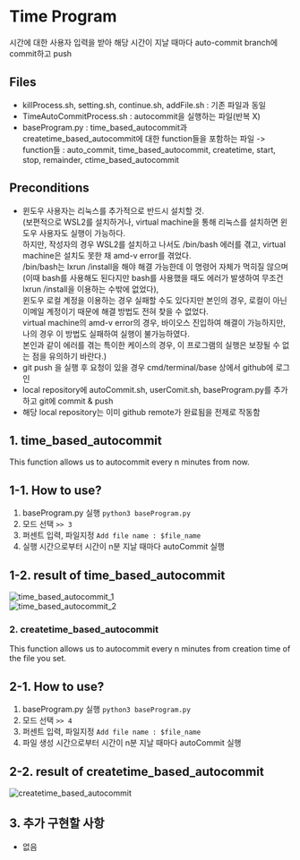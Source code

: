 # Time Program

시간에 대한 사용자 입력을 받아 해당 시간이 지날 때마다 auto-commit branch에 commit하고 push

## Files

- killProcess.sh, setting.sh, continue.sh, addFile.sh : 기존 파일과 동일
- TimeAutoCommitProcess.sh : autocommit을 실행하는 파일(반복 X)
- baseProgram.py : time_based_autocommit과 createtime_based_autocommit에 대한 function들을 포함하는 파일
-> function들 : auto_commit, time_based_autocommit, createtime, start, stop, remainder, ctime_based_autocommit  

## Preconditions
  
- 윈도우 사용자는 리눅스를 추가적으로 반드시 설치할 것.  
(보편적으로 WSL2를 설치하거나, virtual machine을 통해 리눅스를 설치하면 윈도우 사용자도 실행이 가능하다.  
하지만, 작성자의 경우 WSL2를 설치하고 나서도 /bin/bash 에러를 겪고, virtual machine은 설치도 못한 채 amd-v error를 겪었다.  
/bin/bash는 lxrun /install을 해야 해결 가능한데 이 명령어 자체가 먹히질 않으며(이때 bash를 사용해도 된다지만 bash를 사용했을 때도 에러가 발생하여 무조건 lxrun /install을 이용하는 수밖에 없었다),  
윈도우 로컬 계정을 이용하는 경우 실패할 수도 있다지만 본인의 경우, 로컬이 아닌 이메일 계정이기 때문에 해결 방법도 전혀 찾을 수 없었다.  
virtual machine의 amd-v error의 경우, 바이오스 진입하여 해결이 가능하지만, 나의 경우 이 방법도 실패하여 실행이 불가능하였다.  
본인과 같이 에러를 겪는 특이한 케이스의 경우, 이 프로그램의 실행은 보장될 수 없는 점을 유의하기 바란다.)  
- git push <base branch name>을 실행 후 요청이 있을 경우 cmd/terminal/base 상에서 github에 로그인
- local repository에 autoCommit.sh, userComit.sh, baseProgram.py를 추가하고 git에 commit & push
- 해당 local repository는 이미 github remote가 완료됨을 전제로 작동함

## 1. time_based_autocommit
This function allows us to autocommit every n minutes from now.  
  
## 1-1. How to use?
1. baseProgram.py 실행 `python3 baseProgram.py`
2. 모드 선택 `>> 3`
3. 퍼센트 입력, 파일지정 `Add file name : $file_name`
4. 실행 시간으로부터 시간이 n분 지날 때마다 autoCommit 실행
  
## 1-2. result of time_based_autocommit
![time_based_autocommit_1](https://user-images.githubusercontent.com/69781815/121240393-3d7b1d80-c8d5-11eb-9967-8187303871d0.gif)  
![time_based_autocommit_2](https://user-images.githubusercontent.com/69781815/121240397-3f44e100-c8d5-11eb-9a2b-325e94054bdb.gif)  
  
### 2. createtime_based_autocommit
This function allows us to autocommit every n minutes from creation time of the file you set.  
  
## 2-1. How to use?
1. baseProgram.py 실행 `python3 baseProgram.py`
2. 모드 선택 `>> 4`
3. 퍼센트 입력, 파일지정 `Add file name : $file_name`
4. 파일 생성 시간으로부터 시간이 n분 지날 때마다 autoCommit 실행
  
## 2-2. result of createtime_based_autocommit
![createtime_based_autocommit](https://user-images.githubusercontent.com/69781815/121240409-42d86800-c8d5-11eb-9e36-34d8af9f884a.gif)
  
## 3. 추가 구현할 사항
- 없음